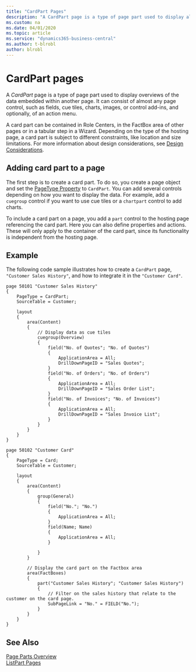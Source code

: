 ```yaml
---
title: "CardPart Pages"
description: "A CardPart page is a type of page part used to display almost any page controls, such as fields, cue tiles, charts, images, or control add-ins, embedded within another page."
ms.custom: na
ms.date: 04/01/2020
ms.topic: article
ms.service: "dynamics365-business-central"
ms.author: t-blrobl
author: blrobl
---
```


# CardPart pages

A *CardPart* page is a type of page part used to display overviews of the data embedded within another page. It can consist of almost any page control, such as fields, cue tiles, charts, images, or control add-ins, and optionally, of an action menu.

A card part can be contained in Role Centers, in the FactBox area of other pages or in a tabular step in a Wizard. Depending on the type of the hosting page, a card part is subject to different constraints, like location and size limitations. For more information about design considerations, see [Design Considerations](devenv-designing-parts#design-considerations.md).

## Adding card part to a page

The first step is to create a card part. To do so, you create a page object and set the [PageType Property](properties/devenv-pagetype-property.md) to `CardPart`. You can add several controls depending on how you want to display the data. For example, add a `cuegroup` control if you want to use cue tiles or a `chartpart` control to add charts.

To include a card part on a page, you add a `part` control to the hosting page referencing the card part. Here you can also define properties and actions. These will only apply to the container of the card part, since its functionality is independent from the hosting page.


## Example

The following code sample illustrates how to create a `CardPart` page, `"Customer Sales History"`, and how to integrate it in the `"Customer Card"`. 

```
page 50101 "Customer Sales History"
{
    PageType = CardPart;
    SourceTable = Customer;

    layout
    {
        area(Content)
        {
            // Display data as cue tiles
            cuegroup(Overview)
            {
                field("No. of Quotes"; "No. of Quotes")
                {
                    ApplicationArea = All;
                    DrillDownPageID = "Sales Quotes";
                }
                field("No. of Orders"; "No. of Orders")
                {
                    ApplicationArea = All;
                    DrillDownPageID = "Sales Order List";
                }
                field("No. of Invoices"; "No. of Invoices")
                {
                    ApplicationArea = All;
                    DrillDownPageID = "Sales Invoice List";
                }
            }
        }
    }
}

page 50102 "Customer Card"
{
    PageType = Card;
    SourceTable = Customer;

    layout
    {
        area(Content)
        {
            group(General)
            {
                field("No."; "No.")
                {
                    ApplicationArea = All;
                }
                field(Name; Name)
                {
                    ApplicationArea = All;
                }

            }
        }
        
        // Display the card part on the Factbox area
        area(FactBoxes)
        {
            part("Customer Sales History"; "Customer Sales History")
            {
                // Filter on the sales history that relate to the customer on the card page.
                SubPageLink = "No." = FIELD("No.");
            }
        }
    }
}
```

## See Also

[Page Parts Overview](developer/devenv-designing-parts.md)   
[ListPart Pages](devenv-listpart-pages.md)   